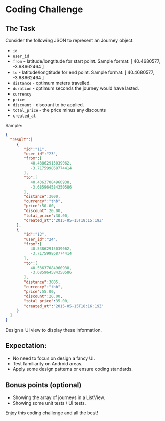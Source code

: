 # Coding Challenge
## The Task

Consider the following JSON to represent an Journey object.

 * `id`
 * `user_id`
 * `from` - latitude/longtitude for start point. Sample format: [ 40.4680577, -3.68662464 ]
 * `to` - latitude/longtitude for end point. Sample format: [ 40.4680577, -3.68662464 ]
 * `distance` - optimum meters travelled.
 * `duration` - optimum seconds the journey would have lasted.
 * `currency` 
 * `price` 
 * `discount` - discount to be applied.
 * `total_price` - the price minus any discounts
 * `created_at`
 
 Sample:
 ```json
 {
   "result":[
      {
         "id":"11",
         "user_id":"23",
         "from":[
            40.43862915039062,
            -3.717599868774414
         ],
         "to":[
            40.43637084960938,
            -3.685964584350586
         ],
         "distance":3000,
         "currency":"thb",
         "price":50.00,
         "discount":20.00,
         "total_price":30.00,
         "created_at":"2015-05-15T18:15:19Z"
      },
      {
         "id":"12",
         "user_id":"24",
         "from":[
            40.53862915039062,
            -3.717599868774414
         ],
         "to":[
            40.53637084960938,
            -3.685964584350586
         ],
         "distance":3005,
         "currency":"thb",
         "price":55.00,
         "discount":20.00,
         "total_price":35.00,
         "created_at":"2015-05-15T18:16:19Z"
      }
   ]
}
 ```
Design a UI view to display these information.


## Expectation:
- No need to focus on design a fancy UI. 
- Test familiarity on Android areas.
- Apply some design patterns or ensure coding standards.


## Bonus points (optional)
- Showing the array of journeys in a ListView.
- Showing some unit tests / UI tests.


Enjoy this coding challenge and all the best!
